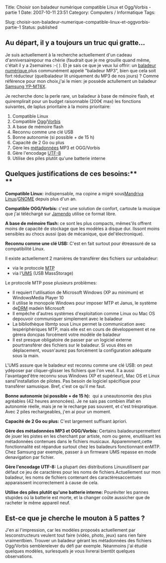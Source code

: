 Title: Choisir son baladeur numérique compatible Linux et Ogg/Vorbis - partie 1
Date: 2007-10-11 23:51
Category: Computers / Informatique
Tags: <?xml version="1.0" encoding="utf-8"?>

Slug: choisir-son-baladeur-numerique-compatible-linux-et-oggvorbis-partie-1
Status: published

Au départ, il y a toujours un truc qui gratte...
------------------------------------------------

Je suis actuellement à la recherche actuellement d'un cadeau d'anniversairepour ma chérie (faudrait que je me grouille quand même, c'était il y a 2semaines :-( ). Et je sais ce que je veux lui offrir: un [baladeur numérique](\%22http://fr.wikipedia.org/wiki/Baladeur_num%C3%A9rique\%22),plus communément appelé "baladeur MP3", bien que cela soit fort réducteur (quelbaladeur lit uniquement du MP3 de nos jours) ? Comme référence pour mon choix,j'ai le mien: je possède actullement un baladeur [Samsung YP-MT6X](\%22http://www.samsung.com/ca/products/digitalaudioproducts/digitalmediaplayer/yp_mt6xxac.asp\%22).

Je recherche donc la perle rare, un baladeur à base de mémoire flash, et quiremplirait pour un budget raisonnable (200€ max) les fonctions suivantes, de laplus prioritaire à la moins prioritaire:

1.  Compatible Linux
2.  Compatible [Ogg](\%22http://fr.wikipedia.org/wiki/Ogg\%22)/[Vorbis](\%22http://fr.wikipedia.org/wiki/Vorbis\%22)
3.  A base de mémoire flash
4.  Reconnu comme une clé USB
5.  Bonne autonomie (si possible + de 15 h)
6.  Capacité de 2 Go ou plus
7.  Gère les [métadonnées](\%22http://fr.wikipedia.org/wiki/ID3\%22) MP3 et OGG/Vorbis
8.  Gère l'encodage [UTF-8](\%22http://fr.wikipedia.org/wiki/UTF-8\%22)
9.  Utilise des piles plutôt qu'une batterie interne

Quelques justifications de ces besoins:**  
**
------------------------------------------

**Compatible Linux:** indispensable, ma copine a migré sous[Mandriva Linux](\%22http://www.mandriva.com\%22)/[GNOME](\%22http://www.gnome.org\%22) depuis plus d'un an.

**Compatible OGG/Vorbis:** c'est une solution de confort, cartoute la musique que j'ai téléchargé sur [Jamendo](\%22http://www.jamendo.com\%22) utilise ce format libre.

**A base de mémoire flash:** ce sont les plus compacts, mêmes'ils offrent moins de capacité de stockage que les modèles à disque dur. Ilssont moins sensibles au chocs aussi (pas de mécanique, que del'électronique).

**Reconnu comme une clé USB:** C'est en fait surtout pour êtreassuré de sa compatibilité Linux.

Il existe actuellement 2 manières de transférer des fichiers sur unbaladeur:

-   via le protocole [MTP](\%22http://en.wikipedia.org/wiki/Media_Transfer_Protocol\%22)
-   via l'[UMS](\%22http://en.wikipedia.org/wiki/USB_mass_storage_device_class\%22) (USB MassStorage)

Le protocole MTP pose plusieurs problèmes:

-   Il requiert l'utilisation de Microsoft Windows (XP au minimum) et WindowsMedia Player 10
-   Il utilise le monopole Windows pour imposer MTP et Janus, le système de[DRM](\%22http://fr.wikipedia.org/wiki/Gestion_num%C3%A9rique_des_droits\%22) madein Microsoft
-   Il empêche d'autres systèmes d'exploitation comme Linux ou Mac OS depouvoir communiquer simplement avec le baladeur
-   La bibliothèque libmtp sous Linux permet la communication avec lespériphériques MTP, mais elle est en cours de développement et ne gèrera doncpas forcément votre modèle de baladeur
-   Il est presque obligatoire de passer par un logiciel externe pourtransférer des fichiers sur le baladeur. Si vous êtes en déplacement, vousn'aurez pas forcément la configuration adéquate sous la main.

L'UMS assure que le baladeur est reconnu comme une clé USB: on peut ydéposer par cliquer-glisser les fichiers que l'on veut. Il a aussi l'avantaged'être reconnu sous Windows (XP et supérieur), Mac OS et Linux sansl'installation de pilotes. Pas besoin de logiciel spécifique pour transférer samusique. Bref, c'est ce qu'il me faut.

**Bonne autonomie (si possible + de 15 h):**  qui a uneautonomie des plus agréables (42 heures annoncées). Je ne sais pas combien ilfait en autonomie réelle, mais je ne le recharge pas souvent, et c'est trèspratique. Avec 2 piles rechargeables, j'en ai pour un moment.

**Capacité de 2 Go ou plus:** C'est largement suffisant àpriori.

**Gère des métadonnées MP3 et OGG/Vorbis:** Certains baladeurspermettent de jouer les pistes en les cherchant par artiste, nom ou genre, enutilisant les métadonnées contenues dans le fichiers musicaux. Apparemment,cette fonctionnalité est répandue surtout chez les baladeurs fonctionnant enMTP. Chez Samsung par exemple, passer à un firmware UMS repasse en mode denavigation par fichier.

**Gère l'encodage UTF-8:** La plupart des distributions Linuxutilisent par défaut ce jeu de caractères pour les noms de fichiers.Actuellement sur mon baladeur, les noms de fichiers contenant des caractèresaccentués apparaissent incorrectement à cause de cela.

**Utilise des piles plutôt qu'une batterie interne:** Pouréviter les pannes stupides où la batterie est morte, et la changer coûte aussicher que de racheter le même appareil neuf.

Est-ce que je cherche le mouton à 5 pattes ?
--------------------------------------------

J'en ai l'impression, car les modèles proposés actuellement par lesconstructeurs veulent tout faire (vidéo, photo, jeux) sans rien faire vraimentbien. Trouver un baladeur gérant les métadonnées des fichiers Ogg/Vorbis semblerelever du défi par exemple. Néanmoins j'ai étudié quelques modèles, surlesquels je vous livrerai bientôt quelques observations.  
  

